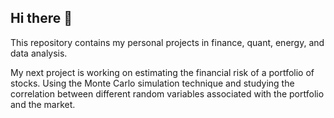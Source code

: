 ## Hi there 👋
This repository contains my personal projects in finance, quant, energy, and data analysis. 

My next project is working on estimating the financial risk of a portfolio of stocks. Using the Monte Carlo simulation technique and studying the correlation between different random variables associated with the portfolio and the market.
<!--
**RayhanehCoding/RayhanehCoding** is a ✨ _special_ ✨ repository because its `README.md` (this file) appears on your GitHub profile.

Here are some ideas to get you started:

- 🔭 I’m currently working on ...
- 🌱 I’m currently learning ...
- 👯 I’m looking to collaborate on ...
- 🤔 I’m looking for help with ...
- 💬 Ask me about ...
- 📫 How to reach me: ...
- 😄 Pronouns: ...
- ⚡ Fun fact: ...
-->
